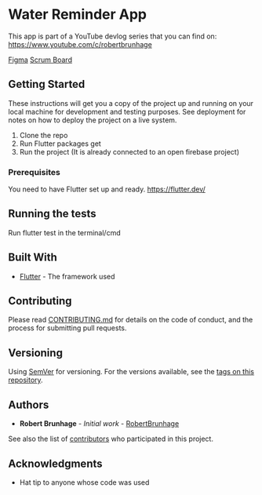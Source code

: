 # Water Reminder App

This app is part of a YouTube devlog series that you can find on: https://www.youtube.com/c/robertbrunhage

[Figma](https://www.figma.com/file/gcquKs6daV2Q61B5LXV6ZHzI/Water-reminding-app?node-id=0%3A1)
[Scrum Board](https://github.com/RobertBrunhage/water_reminder_app_youtube/projects/1)

## Getting Started

These instructions will get you a copy of the project up and running on your local machine for development and testing purposes. See deployment for notes on how to deploy the project on a live system.

1. Clone the repo
2. Run Flutter packages get
3. Run the project (It is already connected to an open firebase project)

### Prerequisites

You need to have Flutter set up and ready.
https://flutter.dev/

## Running the tests

Run flutter test in the terminal/cmd

## Built With

* [Flutter](https://www.youtube.com/c/robertbrunhage) - The framework used

## Contributing

Please read [CONTRIBUTING.md](https://gist.github.com/PurpleBooth/b24679402957c63ec426) for details on the code of conduct, and the process for submitting pull requests.

## Versioning

Using [SemVer](http://semver.org/) for versioning. For the versions available, see the [tags on this repository](https://github.com/RobertBrunhage/water_reminder_app_youtube/tags). 

## Authors

* **Robert Brunhage** - *Initial work* - [RobertBrunhage](https://github.com/RobertBrunhage)

See also the list of [contributors](https://github.com/RobertBrunhage/water_reminder_app_youtube/graphs/contributors) who participated in this project.


## Acknowledgments

* Hat tip to anyone whose code was used
